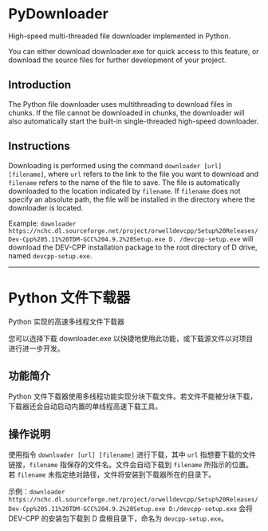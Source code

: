 # PyDownloader
High-speed multi-threaded file downloader implemented in Python.

You can either download downloader.exe for quick access to this feature, or download the source files for further development of your project.

## Introduction

The Python file downloader uses multithreading to download files in chunks. If the file cannot be downloaded in chunks, the downloader will also automatically start the built-in single-threaded high-speed downloader.

## Instructions

Downloading is performed using the command `downloader [url] [filename]`, where `url` refers to the link to the file you want to download and `filename` refers to the name of the file to save. The file is automatically downloaded to the location indicated by `filename`. If `filename` does not specify an absolute path, the file will be installed in the directory where the downloader is located.

Example: `downloader https://nchc.dl.sourceforge.net/project/orwelldevcpp/Setup%20Releases/Dev-Cpp%205.11%20TDM-GCC%204.9.2%20Setup.exe D. /devcpp-setup.exe` will download the DEV-CPP installation package to the root directory of D drive, named `devcpp-setup.exe`.

---

# Python 文件下载器
Python 实现的高速多线程文件下载器

您可以选择下载 downloader.exe 以快捷地使用此功能，或下载源文件以对项目进行进一步开发。

## 功能简介

Python 文件下载器使用多线程功能实现分块下载文件。若文件不能被分块下载，下载器还会自动启动内置的单线程高速下载工具。

## 操作说明

使用指令 `downloader [url] [filename]` 进行下载，其中 `url` 指想要下载的文件链接，`filename` 指保存的文件名。文件会自动下载到 `filename` 所指示的位置。若 `filename` 未指定绝对路径，文件将安装到下载器所在的目录下。

示例：`downloader https://nchc.dl.sourceforge.net/project/orwelldevcpp/Setup%20Releases/Dev-Cpp%205.11%20TDM-GCC%204.9.2%20Setup.exe D:/devcpp-setup.exe` 会将 DEV-CPP 的安装包下载到 D 盘根目录下，命名为 `devcpp-setup.exe`。
